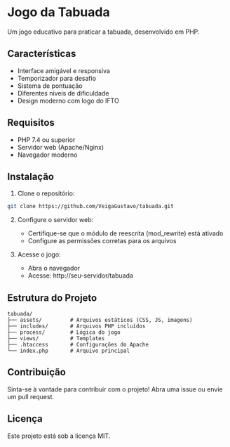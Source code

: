 # Jogo da Tabuada

Um jogo educativo para praticar a tabuada, desenvolvido em PHP.

## Características

- Interface amigável e responsiva
- Temporizador para desafio
- Sistema de pontuação
- Diferentes níveis de dificuldade
- Design moderno com logo do IFTO

## Requisitos

- PHP 7.4 ou superior
- Servidor web (Apache/Nginx)
- Navegador moderno

## Instalação

1. Clone o repositório:
```bash
git clone https://github.com/VeigaGustavo/tabuada.git
```

2. Configure o servidor web:
   - Certifique-se que o módulo de reescrita (mod_rewrite) está ativado
   - Configure as permissões corretas para os arquivos

3. Acesse o jogo:
   - Abra o navegador
   - Acesse: http://seu-servidor/tabuada

## Estrutura do Projeto

```
tabuada/
├── assets/         # Arquivos estáticos (CSS, JS, imagens)
├── includes/       # Arquivos PHP incluídos
├── process/        # Lógica do jogo
├── views/          # Templates
├── .htaccess       # Configurações do Apache
└── index.php       # Arquivo principal
```

## Contribuição

Sinta-se à vontade para contribuir com o projeto! Abra uma issue ou envie um pull request.

## Licença

Este projeto está sob a licença MIT.
